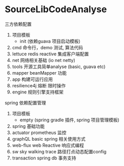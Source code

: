 # SourceLibCodeAnalyse

三方依赖配置

1. 项目模板 
   * init (依赖guava 项目启动模板)
2. cmd 命令行，demo 测试, 算法代码
3. lettuce redis reactive 集成客户端配置
4. net 网络相关基础 (io net netty)
5. tools 开源工具简单analyse (basic, guava etc)
6. mapper beanMapper 功能
7. app 构建可运行应用
8. resilience4j 熔断 限时操作
9. engine 规则引擎支持框架


spring 依赖配置管理

1. 项目模板
   * empty (spring gradle 插件, spring 项目管理模板)
2. spring 基础功能
3. actuator prometheus 监控
4. graphQL basic spring 相关使用方式
5. web-flux web Reactive 响应式编程
6. sw sky walking trace 路径打点动态配置config
7. transaction spring db 事务支持
